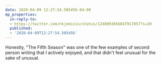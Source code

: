 ```yaml
---
date: 2020-04-09 12:27:54.505456-04:00
mp_properties:
  in-reply-to:
  - https://twitter.com/nkjemisin/status/1248093656847917057?s=20
  published:
  - '2020-04-09T12:27:54.505456'
---
```


Honestly, "The Fifth Season" was one of the few examples of second person writing that I actively enjoyed, and that didn't feel unusual for the sake of unusual.